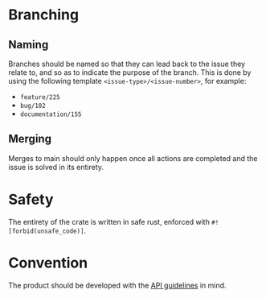 # Branching
## Naming
Branches should be named so that they can lead back to the issue they relate to, and so as to indicate the purpose of the branch.
This is done by using the following template `<issue-type>/<issue-number>`, for example:
- `feature/225`
- `bug/102`
- `documentation/155`

## Merging
Merges to main should only happen once all actions are completed and the issue is solved in its entirety.

# Safety
The entirety of the crate is written in safe rust, enforced with `#![forbid(unsafe_code)]`.

# Convention
The product should be developed with the [API guidelines](https://rust-lang.github.io/api-guidelines/about.html) in mind.
